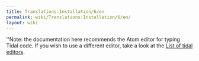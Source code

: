 ```yaml
---
title: Translations:Installation/6/en
permalink: wiki/Translations:Installation/6/en/
layout: wiki
---
```


''Note: the documentation here recommends the Atom editor for typing
Tidal code. If you wish to use a different editor, take a look at the
[List of tidal editors](/wiki/List_of_tidal_editors "wikilink").
